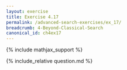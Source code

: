 ```yaml
---
layout: exercise
title: Exercise 4.17
permalink: /advanced-search-exercises/ex_17/
breadcrumb: 4-Beyond-Classical-Search
canonical_id: ch4ex17
---
```


{% include mathjax_support %}
<div id="hiddden">{% include_relative question.md %}</div>